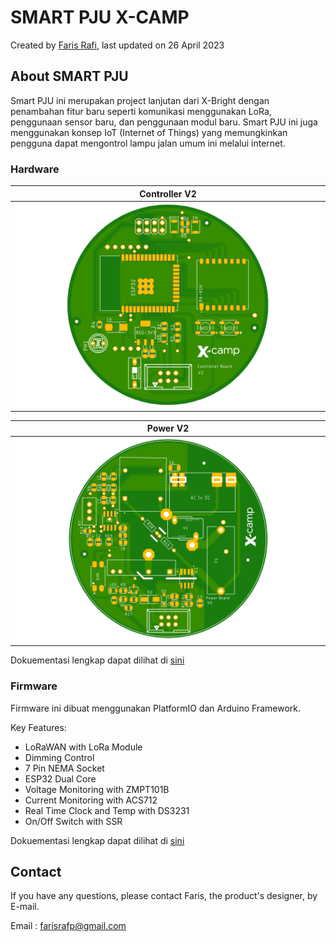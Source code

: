 # **SMART PJU X-CAMP**

Created by [Faris Rafi](www.linkedin.com/in/farisrfp/), last updated on 26 April 2023

## **About SMART PJU**

Smart PJU ini merupakan project lanjutan dari X-Bright dengan penambahan fitur baru seperti komunikasi menggunakan LoRa, penggunaan sensor baru, dan penggunaan modul baru. Smart PJU ini juga menggunakan konsep IoT (Internet of Things) yang memungkinkan pengguna dapat mengontrol lampu jalan umum ini melalui internet.

### **Hardware**

|               Controller V2               |
| :---------------------------------------: |
| ![](pictures/controller.png "controller") |

|            Power V2             |
| :-----------------------------: |
| ![](pictures/power.png "power") |

Dokuementasi lengkap dapat dilihat di [sini](./hardware/README.md)

### **Firmware**

Firmware ini dibuat menggunakan PlatformIO dan Arduino Framework.

Key Features:

- LoRaWAN with LoRa Module
- Dimming Control
- 7 Pin NEMA Socket
- ESP32 Dual Core
- Voltage Monitoring with ZMPT101B
- Current Monitoring with ACS712
- Real Time Clock and Temp with DS3231
- On/Off Switch with SSR

Dokuementasi lengkap dapat dilihat di [sini](firmware/README.md)

## **Contact**

If you have any questions, please contact Faris, the product's designer, by E-mail.

Email : farisrafp@gmail.com
